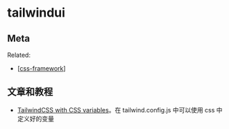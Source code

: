 tailwindui
===

## Meta

Related:
- [[css-framework]]



## 文章和教程

- [TailwindCSS with CSS variables](https://levelup.gitconnected.com/tailwindcss-with-css-variables-513abe2e9a5)。在 tailwind.config.js 中可以使用 css 中定义好的变量

[//begin]: # "Autogenerated link references for markdown compatibility"
[css-framework]: css-framework "CSS 框架"
[//end]: # "Autogenerated link references"